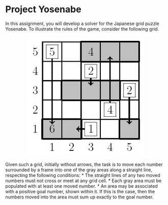 # Project Yosenabe

In this assignment, you will develop a solver for the Japanese grid puzzle Yosenabe. To illustrate the rules of the game, consider the following grid.
<p align="center">
  <img src="img/yosenabe.png"/>
</p>
Given such a grid, initially without arrows, the task is to move each number surrounded by a frame into one of the gray areas along a straight line, respecting the following conditions:
* The straight lines of any two moved numbers must not cross or meet at any grid cell.
* Each gray area must be populated with at least one moved number.
* An area may be associated with a positive goal number, shown within it. If this is the case, then the numbers moved into the area must sum up exactly to the goal number.
